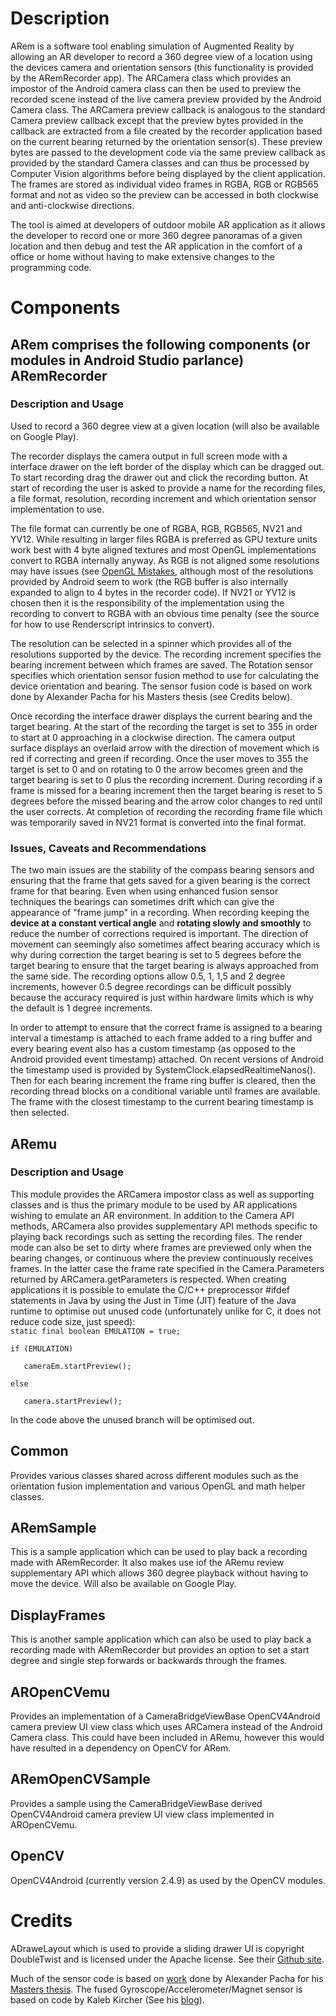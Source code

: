 Description
===========
 ARem is a software tool enabling simulation of Augmented Reality
 by allowing an AR developer to record a 360 degree view of a
 location using the devices camera and orientation sensors (this
 functionality is provided by the ARemRecorder app). The ARCamera
 class which provides an impostor of the Android camera class
 can then be used to preview the recorded scene instead of the live
 camera preview provided by the Android Camera class. The ARCamera
 preview callback is analogous to the standard Camera preview
 callback except that the preview bytes provided in the callback
 are extracted from a file created by the recorder application
 based on the current bearing returned by the orientation
 sensor(s). These preview bytes are passed to the development code
 via the same preview callback as provided by the standard Camera
 classes and can thus be processed by Computer Vision algorithms
 before being displayed by the client application. The frames are
 stored as individual video frames in RGBA, RGB or RGB565 format
 and not as video so the preview can be accessed in both
 clockwise and anti-clockwise directions.

 The tool is aimed at developers of outdoor mobile AR application
 as it allows the developer to record one or more 360 degree
 panoramas of a given location and then debug and test the AR
 application in the comfort of a office or home without having to
 make extensive changes to the programming
 code.

Components
==========
ARem comprises the following components (or modules in Android Studio parlance)
ARemRecorder
------------
<h3>Description and Usage</h3>
Used to record a 360 degree view at a given location (will also be
available on Google Play).

The recorder displays the camera output in full screen mode with a interface drawer on the left border
of the display which can be dragged out. To start recording drag the drawer out and click the recording
button. At start of recording the user is asked to provide a name for the recording files, a file format,
resolution, recording increment and which orientation sensor implementation to use.

The file format can currently be one of RGBA, RGB, RGB565, NV21 and YV12.
While resulting in larger files RGBA is preferred as GPU texture units
work best with 4 byte aligned textures and most OpenGL implementations
convert to RGBA internally anyway. As RGB is not aligned some resolutions
may have issues (see
[OpenGL Mistakes](http://www.opengl.org/wiki/Common_Mistakes#Texture_upload_and_pixel_reads),
although most of the resolutions provided by Android seem to work (the RGB buffer is also internally
expanded to align to 4 bytes in the recorder code). If NV21 or YV12 is chosen then it is the responsibility
of the implementation using the recording to convert to RGBA with an obvious time penalty
(see the source for how to use Renderscript intrinsics to convert).


The resolution can be selected in a spinner which provides all of the resolutions
supported by the device. The recording increment specifies the bearing increment
between which frames are saved. The Rotation sensor specifies which orientation sensor
fusion method to use for calculating the device orientation and bearing. The sensor fusion
code is based on work done by Alexander Pacha for his Masters thesis (see Credits below).

Once recording the interface drawer displays the current bearing and the target bearing. At the start of the
recording the target is set to 355 in order to start at 0 approaching in a clockwise direction. The camera
output surface displays an overlaid arrow with the direction of movement which is red if correcting and
green if recording. Once the user moves to 355 the target is set to 0 and on rotating to 0 the arrow becomes
green and the target bearing is set to 0 plus the recording increment. During recording if a frame is missed
for a bearing increment then the target bearing is reset to 5 degrees before the missed bearing and the arrow
color changes to red until the user corrects. At completion of recording the recording frame file which was
temporarily saved in NV21 format is converted into the final format.

<h3>Issues, Caveats and Recommendations</h3>
The two main issues are the stability of the compass bearing sensors and ensuring that the frame that gets
saved for a given bearing is the correct frame for that bearing. Even when using enhanced fusion sensor
techniques the bearings can sometimes drift which can give the appearance of "frame jump" in a recording. When
recording keeping the <b>device at a constant vertical angle</b> and <b>rotating slowly and smoothly</b> to
reduce the number of corrections required is important. The direction of movement can seemingly also
sometimes affect bearing accuracy which is why during correction the target bearing is set to 5 degrees
before the target bearing to ensure that the target bearing is always approached from the same side.
The recording options allow 0.5, 1, 1,5 and 2 degree increments, however 0.5 degree recordings can be
difficult possibly because the accuracy required is just within hardware limits which is why the default
is 1 degree increments.

In order to attempt to ensure that the correct frame is assigned to a bearing interval a timestamp is
attached to each frame added to a ring buffer and every bearing event also has a custom timestamp (as
opposed to the Android provided event timestamp) attached. On recent versions of Android the timestamp
used is provided by SystemClock.elapsedRealtimeNanos(). Then for each bearing increment the frame ring
buffer is cleared, then the recording thread blocks on a conditional variable until frames are available. The
frame with the closest timestamp to the current bearing timestamp is then selected.

ARemu
-----
<h3>Description and Usage</h3>
This module provides the ARCamera impostor class as well as  supporting classes and is thus the primary module
to be used by AR applications wishing to emulate an AR environment. In addition to the Camera API methods,
ARCamera also provides supplementary API methods specific to playing back recordings such as setting the recording files. The
render mode can also be set to dirty where frames are previewed only when the bearing changes, or continuous
where the preview continuously receives frames. In the latter case the frame rate specified in the
Camera.Parameters returned by ARCamera.getParameters is respected. When creating applications it is possible to
emulate the C/C++ preprocessor #ifdef statements in Java by using the Just in Time (JIT) feature of the Java
runtime to optimise out unused code (unfortunately unlike for C, it does not reduce code size, just speed):

<code>
static final boolean EMULATION = true;<br>
if (EMULATION)<br>
&nbsp;&nbsp;&nbsp;cameraEm.startPreview();<br>
else<br>
&nbsp;&nbsp;&nbsp;camera.startPreview();<br>
</code>
In the code above the unused branch will be optimised out.

Common
------
Provides various classes shared across different modules such as the orientation fusion implementation and
various OpenGL and math helper classes.

ARemSample
----------
This is a sample application which can be used to play back a recording made with ARemRecorder. It also
makes use iof the ARemu review supplementary API which allows 360 degree playback without having to move
the device. Will also be available on Google Play.

DisplayFrames
-------------
This is another sample application which can also be used to play back a recording made with ARemRecorder but
provides an option to set a start degree and single step forwards or backwards through the frames.

AROpenCVemu
-----------
Provides an implementation of a CameraBridgeViewBase OpenCV4Android camera preview UI view class which uses
ARCamera instead of the Android Camera class. This could have been included in ARemu, however this
would have resulted in a dependency on OpenCV for ARem.

ARemOpenCVSample
----------------
Provides a sample using the CameraBridgeViewBase derived OpenCV4Android camera preview UI view class
implemented in AROpenCVemu.

OpenCV
------
OpenCV4Android (currently version 2.4.9) as used by the OpenCV modules.

Credits
=======

ADraweLayout which is used to provide a sliding drawer UI is copyright DoubleTwist and is licensed under the
Apache license. See their [Github site](https://github.com/doubletwist/adrawerlayoutlib).
</p>
<p>
    Much of the sensor code is based on  <a href="https://bitbucket.org/apacha/sensor-fusion-demo">work</a> done by
    Alexander Pacha for his <a href="http://my-it.at/media/MasterThesis-Pacha.pdf">Masters thesis</a>. The fused
    Gyroscope/Accelerometer/Magnet sensor is based on code by Kaleb Kircher
    (See his <a href="http://www.kircherelectronics.com/blog/index.php/11-android/sensors/16-android-gyroscope-fusion">blog</a>).
</p>
</body>
</html>
